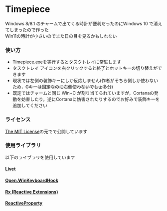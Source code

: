 # Timepiece

Windows 8/8.1 のチャームで出てくる時計が便利だったのにWindows 10 で消えてしまったので作った  
Win11の時計が小さいのでまた日の目を見るかもしれない

### 使い方

- Timepiece.exeを実行するとタスクトレイに常駐します
- タスクトレイ アイコンを右クリックすると終了とホットキーの切り替えができます
- 現状では左側の装飾キーにしか反応しません(作者がそちら側しか使わないため，~~Cキーは固定なのに右側使わないでしょ多分~~)
- 既定ではチャームと同じ Win+C が割り当てられていますが，Cortanaの発動を妨害したり，逆にCortanaに妨害されたりするのでお好みで装飾キーを追加してください


### ライセンス

[The MIT License](LICENSE)の元でで公開しています


### 使用ライブラリ

以下のライブラリを使用しています

#### [Livet](http://ugaya40.hateblo.jp/entry/Livet)

#### [Open.WinKeyboardHook](https://github.com/lontivero/Open.WinKeyboardHook/)

#### [Rx (Reactive Extensions)](https://rx.codeplex.com/)

#### [ReactiveProperty](http://reactiveproperty.codeplex.com/)
